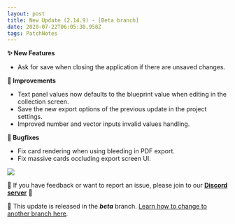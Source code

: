 ```yaml
---
layout: post
title: New Update (2.14.9) - [Beta branch]
date: 2020-07-22T06:05:38.958Z
tags: PatchNotes
---
```

**✨ New Features**

* Ask for save when closing the application if there are unsaved changes.

**🔧 Improvements**

* Text panel values now defaults to the blueprint value when editing in the collection screen.
* Save the new export options of the previous update in the project settings.
* Improved number and vector inputs invalid values handling.

**🐛 Bugfixes**

* Fix card rendering when using bleeding in PDF export.
* Fix massive cards occluding export screen UI.

![](https://steamcdn-a.akamaihd.net/steamcommunity/public/images/clans/28448748/9d7d5d4063702131222a4f94889595a8342a7259.png)

📌 If you have feedback or want to report an issue, please join to our **[Discord server](https://steamcommunity.com/linkfilter/?url=http://discord.gg/pixelatto)** 💬

📌 This update is released in the ***beta*** branch. [Learn how to change to another branch here](https://steamcommunity.com/linkfilter/?url=https://steamcommunity.com/linkfilter/?url=https://steamcommunity.com/sharedfiles/filedetails/?id=1129108624).